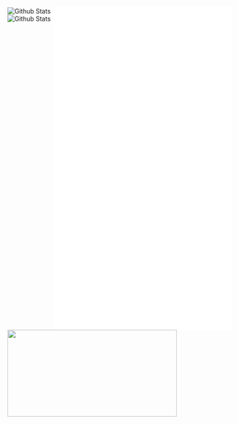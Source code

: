 <img src="/github-metrics.svg" alt="Metrics" width="400" align="right">

  <a href="https://discord.com/users/1133976190709940345">
    <img
      width="380"
      height="195"
      align="left"
      src="https://lanyard.cnrad.dev/api/1133976190709940345?bg=FFFFFF00&animated=true&idleMessage=Code%20is%20poetry;%20open%20source%20is%20the%20art%20of%20sharing%20it."
    />
    </a>
  </a>

<img src="https://github-readme-stats.vercel.app/api?username=horanmustaplot&show_icons=true&theme=transparent" alt="Github Stats" style="vertical-align:top" width="400">

<img src="https://github-readme-stats.vercel.app/api/wakatime?username=horanmustaplot" alt="Github Stats" style="vertical-align:top" width="400">

